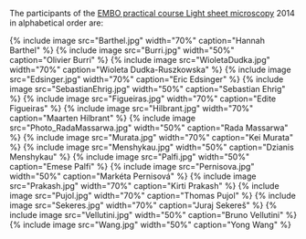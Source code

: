 ---
---
The participants of the [EMBO practical course Light sheet microscopy](EMBO_practical_course_Light_sheet_microscopy) 2014 in alphabetical order are:

{% include image src="Barthel.jpg" width="70%" caption="Hannah Barthel" %}
{% include image src="Burri.jpg" width="50%" caption="Olivier Burri" %}
{% include image src="WioletaDudka.jpg" width="70%" caption="Wioleta Dudka-Ruszkowska" %}
{% include image src="Edsinger.jpg" width="70%" caption="Eric Edsinger" %}
{% include image src="SebastianEhrig.jpg" width="50%" caption="Sebastian Ehrig" %}
{% include image src="Figueiras.jpg" width="70%" caption="Edite Figueiras" %}
{% include image src="Hilbrant.jpg" width="70%" caption="Maarten Hilbrant" %}
{% include image src="Photo_RadaMassarwa.jpg" width="50%" caption="Rada Massarwa" %}
{% include image src="Murata.jpg" width="70%" caption="Kei Murata" %}
{% include image src="Menshykau.jpg" width="50%" caption="Dzianis Menshykau" %}
{% include image src="Palfi.jpg" width="50%" caption="Emese Palfi" %}
{% include image src="Pernisova.jpg" width="50%" caption="Markéta Pernisová" %}
{% include image src="Prakash.jpg" width="70%" caption="Kirti Prakash" %}
{% include image src="Pujol.jpg" width="70%" caption="Thomas Pujol" %}
{% include image src="Sekeres.jpg" width="70%" caption="Juraj Sekereš" %}
{% include image src="Vellutini.jpg" width="50%" caption="Bruno Vellutini" %}
{% include image src="Wang.jpg" width="50%" caption="Yong Wang" %}
